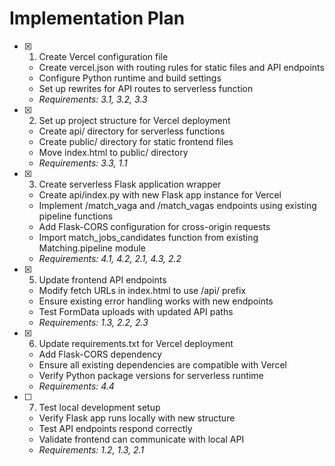 # Implementation Plan

- [x] 1. Create Vercel configuration file

  - Create vercel.json with routing rules for static files and API endpoints
  - Configure Python runtime and build settings
  - Set up rewrites for API routes to serverless function
  - _Requirements: 3.1, 3.2, 3.3_

- [x] 2. Set up project structure for Vercel deployment

  - Create api/ directory for serverless functions
  - Create public/ directory for static frontend files
  - Move index.html to public/ directory
  - _Requirements: 3.3, 1.1_

- [x] 3. Create serverless Flask application wrapper

  - Create api/index.py with new Flask app instance for Vercel
  - Implement /match_vaga and /match_vagas endpoints using existing pipeline functions
  - Add Flask-CORS configuration for cross-origin requests
  - Import match_jobs_candidates function from existing Matching.pipeline module
  - _Requirements: 4.1, 4.2, 2.1, 4.3, 2.2_

- [x] 5. Update frontend API endpoints

  - Modify fetch URLs in index.html to use /api/ prefix
  - Ensure existing error handling works with new endpoints
  - Test FormData uploads with updated API paths
  - _Requirements: 1.3, 2.2, 2.3_

- [x] 6. Update requirements.txt for Vercel deployment


  - Add Flask-CORS dependency
  - Ensure all existing dependencies are compatible with Vercel
  - Verify Python package versions for serverless runtime
  - _Requirements: 4.4_

- [ ] 7. Test local development setup





  - Verify Flask app runs locally with new structure
  - Test API endpoints respond correctly
  - Validate frontend can communicate with local API
  - _Requirements: 1.2, 1.3, 2.1_
